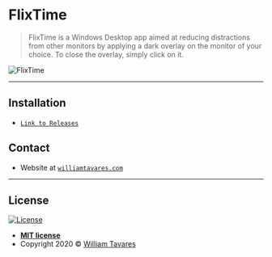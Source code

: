 # FlixTime

> FlixTime is a Windows Desktop app aimed at reducing distractions from other monitors by applying a dark overlay on the monitor of your choice. To close the overlay, simply click on it.

![FlixTime](https://i.gyazo.com/c3667045bca3e6d195294406ddd54682.png)

---

## Installation

- <a href="https://github.com/williamtavares/flixtime/releases" target="_blank">`Link to Releases`</a>

## Contact

- Website at <a href="http://williamtavares.com" target="_blank">`williamtavares.com`</a>

---

## License

[![License](http://img.shields.io/:license-mit-blue.svg?style=flat-square)](http://badges.mit-license.org)

- **[MIT license](http://opensource.org/licenses/mit-license.php)**
- Copyright 2020 © <a href="http://williamtavares.com" target="_blank">William Tavares</a>

